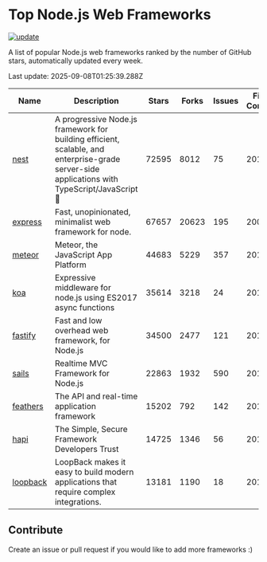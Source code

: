 # Top Node.js Web Frameworks

[![update](https://github.com/sunnysid3up/nodejs-web-frameworks/actions/workflows/update.yml/badge.svg)](https://github.com/sunnysid3up/nodejs-web-frameworks/actions/workflows/update.yml)

A list of popular Node.js web frameworks ranked by the number of GitHub stars, automatically updated every week.

Last update: 2025-09-08T01:25:39.288Z

| Name          | Description          | Stars                     | Forks          | Issues               | First Commit        | Last Commit         | Language          |
|---------------|----------------------|---------------------------|----------------|----------------------|---------------------|---------------------|-------------------|
| [nest](https://github.com/nestjs/nest) | A progressive Node.js framework for building efficient, scalable, and enterprise-grade server-side applications with TypeScript/JavaScript 🚀 | 72595 | 8012 | 75 | 2017 | 2025-09-08 | TS |
| [express](https://github.com/expressjs/express) | Fast, unopinionated, minimalist web framework for node. | 67657 | 20623 | 195 | 2009 | 2025-09-07 | JS |
| [meteor](https://github.com/meteor/meteor) | Meteor, the JavaScript App Platform | 44683 | 5229 | 357 | 2012 | 2025-09-07 | JS |
| [koa](https://github.com/koajs/koa) | Expressive middleware for node.js using ES2017 async functions | 35614 | 3218 | 24 | 2013 | 2025-09-07 | JS |
| [fastify](https://github.com/fastify/fastify) | Fast and low overhead web framework, for Node.js | 34500 | 2477 | 121 | 2016 | 2025-09-08 | JS |
| [sails](https://github.com/balderdashy/sails) | Realtime MVC Framework for Node.js | 22863 | 1932 | 590 | 2012 | 2025-09-06 | JS |
| [feathers](https://github.com/feathersjs/feathers) | The API and real-time application framework | 15202 | 792 | 142 | 2011 | 2025-09-06 | TS |
| [hapi](https://github.com/hapijs/hapi) | The Simple, Secure Framework Developers Trust | 14725 | 1346 | 56 | 2011 | 2025-09-07 | JS |
| [loopback](https://github.com/strongloop/loopback) | LoopBack makes it easy to build modern applications that require complex integrations. | 13181 | 1190 | 18 | 2013 | 2025-09-05 | JS |

## Contribute 

Create an issue or pull request if you would like to add more frameworks :)
